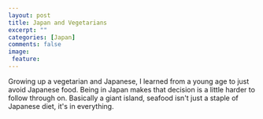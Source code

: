 ```yaml
---
layout: post
title: Japan and Vegetarians
excerpt: ""
categories: [Japan]
comments: false
image:
 feature:
---
```

Growing up a vegetarian and Japanese, I learned from a young age to just avoid Japanese food. Being in Japan makes that decision is a little harder to follow through on. Basically a giant island, seafood isn't just a staple of Japanese diet, it's in everything.
